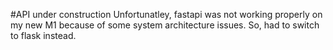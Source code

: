 #API under construction
Unfortunatley, fastapi was not working properly on my new M1 because of some system architecture issues. So, had to switch to flask instead.